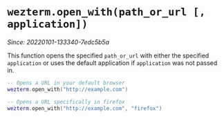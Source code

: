 # `wezterm.open_with(path_or_url [, application])`

*Since: 20220101-133340-7edc5b5a*

This function opens the specified `path_or_url` with either the specified
`application` or uses the default application if `application` was not passed
in.

```lua
-- Opens a URL in your default browser
wezterm.open_with("http://example.com")

-- Opens a URL specifically in firefox
wezterm.open_with("http://example.com", "firefox")
```

